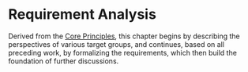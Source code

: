 Requirement Analysis
==========================================



Derived from the [Core Principles](#core-principles), this chapter begins by describing the 
perspectives of various target groups, and continues, based on all preceding work, by formalizing 
the requirements, which then build the foundation of further discussions.
